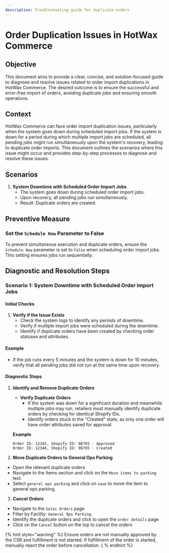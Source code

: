 ```yaml
---
description: Troubleshooting guide for duplicate orders
---
```


# Order Duplication Issues in HotWax Commerce

## Objective
This document aims to provide a clear, concise, and solution-focused guide to diagnose and resolve issues related to order import duplications in HotWax Commerce. The desired outcome is to ensure the successful and error-free import of orders, avoiding duplicate jobs and ensuring smooth operations.

## Context
HotWax Commerce can face order import duplication issues, particularly when the system goes down during scheduled import jobs. If the system is down for a period during which multiple import jobs are scheduled, all pending jobs might run simultaneously upon the system's recovery, leading to duplicate order imports. This document outlines the scenarios where this issue might occur and provides step-by-step processes to diagnose and resolve these issues.

## Scenarios
1. **System Downtime with Scheduled Order Import Jobs**
   - The system goes down during scheduled order import jobs.
   - Upon recovery, all pending jobs run simultaneously.
   - Result: Duplicate orders are created.

## Preventive Measure

### Set the `Schedule Now` Parameter to False
To prevent simultaneous execution and duplicate orders, ensure the `Schedule Now` parameter is set to `False` when scheduling order import jobs. This setting ensures jobs run sequentially.

## Diagnostic and Resolution Steps

### Scenario 1: System Downtime with Scheduled Order Import Jobs

#### Initial Checks

1. **Verify if the Issue Exists**
   - Check the system logs to identify any periods of downtime.
   - Verify if multiple import jobs were scheduled during the downtime.
   - Identify if duplicate orders have been created by checking order statuses and attributes.

#### Example
- If the job runs every 5 minutes and the system is down for 10 minutes, verify that all pending jobs did not run at the same time upon recovery.

#### Diagnostic Steps


1. **Identify and Remove Duplicate Orders**
   - **Verify Duplicate Orders**
     - If the system was down for a significant duration and meanwhile multiple jobs may run, retailers must manually identify duplicate orders by checking for identical Shopify IDs.
     - Identify orders stuck in the "Created" state, as only one order will have order attributes saved for approval.

   **Example**

   ```
   Order ID: 12345, Shopify ID: 98765 - Approved
   Order ID: 12346, Shopify ID: 98765 - Created
   ```

2. **Move Duplicate Orders to General Ops Parking**

- Open the relevant duplicate orders
- Navigate to the Items section and click on the `Move items to parking` text.
- Select `general ops parking` and click on `save` to move the item to general ops parking.

3. **Cancel Orders**

- Navigate to the `Sales Orders` page
- Filter by Facility: `General Ops Parking`.
- Identify the duplicate orders and click to open the `order details` page
- Click on the `Cancel` button on the top to cancel the orders

{% hint style="warning" %} Ensure orders are not manually approved by the CSR and fulfillment is not started. If fulfillment of the order is started, manually reject the order before cancellation. { % endhint %}

